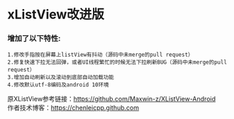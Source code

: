 xListView改进版
===========

### 增加了以下特性: ###
    1.修改手指按在屏幕上listView有抖动（源码中未merge的pull request）
    2.修复快速下拉无法回弹，或者UI线程繁忙的时候无法下拉刷新BUG（源码中未merge的pull request）
    3.增加自动刷新以及滚动到底部自动加载功能
    4.修改默认utf-8编码及android 10环境

原XListView参考链接：https://github.com/Maxwin-z/XListView-Android<br>
作者技术博客：https://chenleicpp.github.com<br>